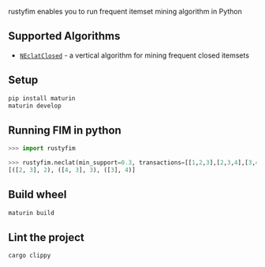 rustyfim enables you to run frequent itemset mining algorithm in Python

## Supported Algorithms

- [`NEclatClosed`](https://github.com/aryabarzan/NEclatClosed) - a vertical algorithm for mining frequent closed itemsets

## Setup

```bash
pip install maturin
maturin develop
```

## Running FIM in python

```py
>>> import rustyfim

>>> rustyfim.neclat(min_support=0.3, transactions=[[1,2,3],[2,3,4],[3,4,10],[3,4,20]])
[([2, 3], 2), ([4, 3], 3), ([3], 4)]
```

## Build wheel

```bash
maturin build
```

## Lint the project
```
cargo clippy
```
